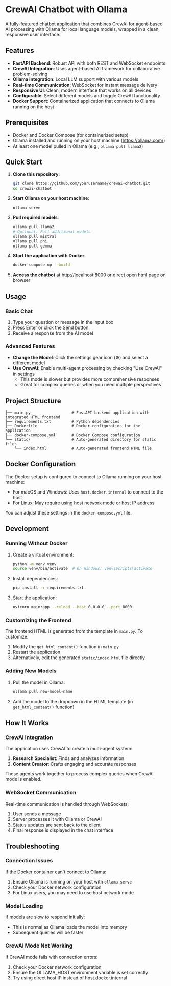 # CrewAI Chatbot with Ollama

A fully-featured chatbot application that combines CrewAI for agent-based AI processing with Ollama for local language models, wrapped in a clean, responsive user interface.

## Features

- **FastAPI Backend**: Robust API with both REST and WebSocket endpoints
- **CrewAI Integration**: Uses agent-based AI framework for collaborative problem-solving
- **Ollama Integration**: Local LLM support with various models
- **Real-time Communication**: WebSocket for instant message delivery
- **Responsive UI**: Clean, modern interface that works on all devices
- **Configurable**: Select different models and toggle CrewAI functionality
- **Docker Support**: Containerized application that connects to Ollama running on the host


## Prerequisites

- Docker and Docker Compose (for containerized setup)
- Ollama installed and running on your host machine (https://ollama.com/)
- At least one model pulled in Ollama (e.g., `ollama pull llama2`)

## Quick Start

1. **Clone this repository**:
   ```bash
   git clone https://github.com/yourusername/crewai-chatbot.git
   cd crewai-chatbot
   ```

2. **Start Ollama on your host machine**:
   ```bash
   ollama serve
   ```

3. **Pull required models**:
   ```bash
   ollama pull llama2
   # Optional: Pull additional models
   ollama pull mistral
   ollama pull phi
   ollama pull gemma
   ```

4. **Start the application with Docker**:
   ```bash
   docker-compose up --build
   ```

5. **Access the chatbot** at http://localhost:8000 or direct open html page on browser

## Usage

### Basic Chat

1. Type your question or message in the input box
2. Press Enter or click the Send button
3. Receive a response from the AI model

### Advanced Features

- **Change the Model**: Click the settings gear icon (⚙️) and select a different model
- **Use CrewAI**: Enable multi-agent processing by checking "Use CrewAI" in settings
  - This mode is slower but provides more comprehensive responses
  - Great for complex queries or when you need multiple perspectives

## Project Structure

```
├── main.py                  # FastAPI backend application with integrated HTML frontend
├── requirements.txt         # Python dependencies
├── Dockerfile               # Docker configuration for the application
├── docker-compose.yml       # Docker Compose configuration
└── static/                  # Auto-generated directory for static files
    └── index.html           # Auto-generated frontend HTML file
```

## Docker Configuration

The Docker setup is configured to connect to Ollama running on your host machine:

- For macOS and Windows: Uses `host.docker.internal` to connect to the host
- For Linux: May require using host network mode or host IP address

You can adjust these settings in the `docker-compose.yml` file.

## Development

### Running Without Docker

1. Create a virtual environment:
   ```bash
   python -m venv venv
   source venv/bin/activate  # On Windows: venv\Scripts\activate
   ```

2. Install dependencies:
   ```bash
   pip install -r requirements.txt
   ```

3. Start the application:
   ```bash
   uvicorn main:app --reload --host 0.0.0.0 --port 8000
   ```

### Customizing the Frontend

The frontend HTML is generated from the template in `main.py`. To customize:

1. Modify the `get_html_content()` function in `main.py`
2. Restart the application
3. Alternatively, edit the generated `static/index.html` file directly

### Adding New Models

1. Pull the model in Ollama:
   ```bash
   ollama pull new-model-name
   ```

2. Add the model to the dropdown in the HTML template (in `get_html_content()` function)

## How It Works

### CrewAI Integration

The application uses CrewAI to create a multi-agent system:

1. **Research Specialist**: Finds and analyzes information
2. **Content Creator**: Crafts engaging and accurate responses

These agents work together to process complex queries when CrewAI mode is enabled.

### WebSocket Communication

Real-time communication is handled through WebSockets:

1. User sends a message
2. Server processes it with Ollama or CrewAI
3. Status updates are sent back to the client
4. Final response is displayed in the chat interface

## Troubleshooting

### Connection Issues

If the Docker container can't connect to Ollama:

1. Ensure Ollama is running on your host with `ollama serve`
2. Check your Docker network configuration
3. For Linux users, you may need to use host network mode

### Model Loading

If models are slow to respond initially:

- This is normal as Ollama loads the model into memory
- Subsequent queries will be faster

### CrewAI Mode Not Working

If CrewAI mode fails with connection errors:

1. Check your Docker network configuration
2. Ensure the OLLAMA_HOST environment variable is set correctly
3. Try using direct host IP instead of host.docker.internal

